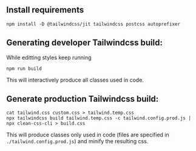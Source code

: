 ## Install requirements

`npm install -D @tailwindcss/jit tailwindcss postcss autoprefixer`


## Generating developer Tailwindcss build:

While editting styles keep running

`npm run build`

This will interactively produce all classes used in code.


## Generate production Tailwindcss build:

	cat tailwind.css custom.css > tailwind.temp.css
	npx tailwindcss build tailwind.temp.css -c tailwind.config.prod.js | npx clean-css-cli > build.css

This will produce classes only used in code (files are specified in `./tailwind.config.prod.js`) and minify the resulting css.
